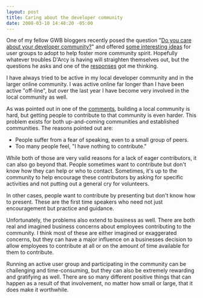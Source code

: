 ```yaml
---
layout: post
title: Caring about the developer community
date: 2008-03-10 14:48:20 -05:00
---
```


One of my fellow GWB bloggers recently posed the question "[Do you care about your developer community?](http://geekswithblogs.net/dlussier/archive/2008/03/08/120392.aspx)" and offered [some interesting ideas](http://geekswithblogs.net/dlussier/archive/2008/03/08/120391.aspx) for user groups to adopt to help foster more community spirit. Hopefully whatever troubles D'Arcy is having will straighten themselves out, but the questions he asks and one of the [responses](http://geekswithblogs.net/dlussier/archive/2008/03/08/120392.aspx#358841) got me thinking.

I have always tried to be active in my local developer community and in the larger online community. I was active online far longer than I have been active "off-line", but over the last year I have become very involved in the local community as well.

As was pointed out in one of the [comments](http://geekswithblogs.net/dlussier/archive/2008/03/08/120392.aspx#358841), building a local community is hard, but getting people to contribute to that community is even harder. This problem exists for both up-and-coming communities and established communities. The reasons pointed out are:

*   People suffer from a fear of speaking, even to a small group of peers.
*   Too many people feel, "I have nothing to contribute." 

While both of those are very valid reasons for a lack of eager contributors, it can also go beyond that. People sometimes want to contribute but don't know how they can help or who to contact. Sometimes, it's up to the community to help encourage these contributors by asking for specific activities and not putting out a general cry for volunteers.

In other cases, people want to contribute by presenting but don't know how to present. These are the first time speakers who need not just encouragement but practice and guidance.

Unfortunately, the problems also extend to business as well. There are both real and imagined business concerns about employees contributing to the community. I think most of these are either imagined or exaggerated concerns, but they can have a major influence on a businesses decision to allow employees to contribute at all or on the amount of time available for them to contribute.

Running an active user group and participating in the community can be challenging and time-consuming, but they can also be extremely rewarding and gratifying as well. There are so many different positive things that can happen as a result of that involvement, no matter how small or large, that it does make it worthwhile. 
